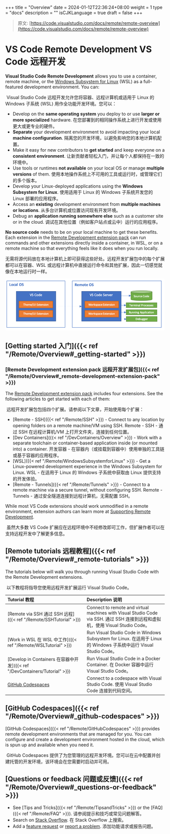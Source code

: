 +++
title = "Overview"
date = 2024-01-12T22:36:24+08:00
weight = 1
type = "docs"
description = ""
isCJKLanguage = true
draft = false
+++

> 原文: [https://code.visualstudio.com/docs/remote/remote-overview](https://code.visualstudio.com/docs/remote/remote-overview)

# VS Code Remote Development VS Code 远程开发



**Visual Studio Code Remote Development** allows you to use a container, remote machine, or the [Windows Subsystem for Linux](https://learn.microsoft.com/windows/wsl) (WSL) as a full-featured development environment. You can:

​​	Visual Studio Code 远程开发允许您将容器、远程计算机或适用于 Linux 的 Windows 子系统 (WSL) 用作全功能开发环境。您可以：

- Develop on the **same operating system** you deploy to or use **larger or more specialized** hardware.
  在您部署到的相同操作系统上进行开发或使用更大或更专业的硬件。
- **Separate** your development environment to avoid impacting your local **machine configuration**.
  隔离您的开发环境，以避免影响您的本地计算机配置。
- Make it easy for new contributors to **get started** and keep everyone on a **consistent environment**.
  让新贡献者轻松入门，并让每个人都保持在一致的环境中。
- Use tools or runtimes **not available** on your local OS or manage **multiple versions** of them.
  使用本地操作系统上不可用的工具或运行时，或管理它们的多个版本。
- Develop your Linux-deployed applications using the **Windows Subsystem for Linux**.
  使用适用于 Linux 的 Windows 子系统开发您的 Linux 部署的应用程序。
- Access an **existing** development environment from **multiple machines or locations**.
  从多台计算机或位置访问现有开发环境。
- Debug an **application running somewhere else** such as a customer site or in the cloud.
  调试在其他位置（例如客户站点或云中）运行的应用程序。

**No source code** needs to be on your local machine to get these benefits. Each extension in the [Remote Development extension pack](https://aka.ms/vscode-remote/download/extension) can run commands and other extensions directly inside a container, in WSL, or on a remote machine so that everything feels like it does when you run locally.

​​	无需将源代码放在本地计算机上即可获得这些好处。远程开发扩展包中的每个扩展都可以在容器、WSL 或远程计算机中直接运行命令和其他扩展，因此一切感觉就像在本地运行时一样。

![Architecture](./Overview_img/architecture.png)

## [Getting started 入门]({{< ref "/Remote/Overview#_getting-started" >}})

### [Remote Development extension pack 远程开发扩展包]({{< ref "/Remote/Overview#_remote-development-extension-pack" >}})

The [Remote Development extension pack](https://aka.ms/vscode-remote/download/extension) includes four extensions. See the following articles to get started with each of them:

​​	远程开发扩展包包括四个扩展。请参阅以下文章，开始使用每个扩展：

- [Remote - SSH]({{< ref "/Remote/SSH" >}}) - Connect to any location by opening folders on a remote machine/VM using SSH.
  Remote - SSH - 通过 SSH 在远程计算机/VM 上打开文件夹，连接到任何位置。
- [Dev Containers]({{< ref "/DevContainers/Overview" >}}) - Work with a separate toolchain or container-based application inside (or mounted into) a container.
  开发容器 - 在容器内（或挂载到容器中）使用单独的工具链或基于容器的应用程序。
- [WSL]({{< ref "/Remote/WindowsSubsystemforLinux" >}}) - Get a Linux-powered development experience in the Windows Subsystem for Linux.
  WSL - 在适用于 Linux 的 Windows 子系统中获取由 Linux 提供支持的开发体验。
- [Remote - Tunnels]({{< ref "/Remote/Tunnels" >}}) - Connect to a remote machine via a secure tunnel, without configuring SSH.
  Remote - Tunnels - 通过安全隧道连接到远程计算机，无需配置 SSH。

While most VS Code extensions should work unmodified in a remote environment, extension authors can learn more at [Supporting Remote Development](https://code.visualstudio.com/api/advanced-topics/remote-extensions).

​​	虽然大多数 VS Code 扩展应在远程环境中不经修改即可工作，但扩展作者可以在支持远程开发中了解更多信息。

## [Remote tutorials 远程教程]({{< ref "/Remote/Overview#_remote-tutorials" >}})

The tutorials below will walk you through running Visual Studio Code with the Remote Development extensions.

​​	以下教程将指导您使用远程开发扩展运行 Visual Studio Code。

| Tutorial 教程                                                | Description 说明                                             |
| :----------------------------------------------------------- | :----------------------------------------------------------- |
| [Remote via SSH 通过 SSH 远程]({{< ref "/Remote/SSHTutorial" >}}) | Connect to remote and virtual machines with Visual Studio Code via SSH. 通过 SSH 连接到远程和虚拟机，使用 Visual Studio Code。 |
| [Work in WSL 在 WSL 中工作]({{< ref "/Remote/WSLTutorial" >}}) | Run Visual Studio Code in Windows Subsystem for Linux. 在适用于 Linux 的 Windows 子系统中运行 Visual Studio Code。 |
| [Develop in Containers 在容器中开发]({{< ref "/DevContainers/Tutorial" >}}) | Run Visual Studio Code in a Docker Container. 在 Docker 容器中运行 Visual Studio Code。 |
| [GitHub Codespaces](https://docs.github.com/github/developing-online-with-codespaces/using-codespaces-in-visual-studio-code) | Connect to a codespace with Visual Studio Code. 使用 Visual Studio Code 连接到代码空间。 |

## [GitHub Codespaces]({{< ref "/Remote/Overview#_github-codespaces" >}})

[GitHub Codespaces]({{< ref "/Remote/GitHubCodespaces" >}}) provides remote development environments that are managed for you. You can configure and create a development environment hosted in the cloud, which is spun up and available when you need it.

​​	GitHub Codespaces 提供了为您管理的远程开发环境。您可以在云中配置并创建托管的开发环境，该环境会在您需要时启动并可用。

## [Questions or feedback 问题或反馈]({{< ref "/Remote/Overview#_questions-or-feedback" >}})

- See [Tips and Tricks]({{< ref "/Remote/TipsandTricks" >}}) or the [FAQ]({{< ref "/Remote/FAQ" >}}).
  请参阅提示和技巧或常见问题解答。
- Search on [Stack Overflow](https://stackoverflow.com/questions/tagged/vscode-remote).
  在 Stack Overflow 上搜索。
- Add a [feature request](https://aka.ms/vscode-remote/feature-requests) or [report a problem](https://aka.ms/vscode-remote/issues/new).
  添加功能请求或报告问题。

